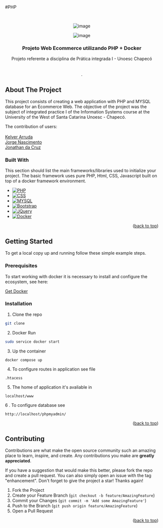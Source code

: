 #PHP
 
<a name="readme-top"></a>
 

<!-- PROJECT LOGO -->
<br />
<div align="center">

   ![image](https://user-images.githubusercontent.com/26522664/205522987-1fefb045-8712-4da9-a1b6-773554aea582.png)
   
   ![image](https://user-images.githubusercontent.com/26522664/205523463-820aabb8-edf2-41e2-a57b-fefeb0999dfc.png)

 
  <h3 align="center">Projeto Web Ecommerce utilizando PHP +  Docker</h3>

  <p align="center">
    Projeto referente a disciplina de  Prática integrada I - Unoesc Chapecó 
    <br />
    <br />
    <br />
    .
  </p>
</div>



 

<!-- ABOUT THE PROJECT -->
## About The Project

 
This project consists of creating a web application with PHP and MYSQL database for an Ecommerce Web. The objective of the project was the subject of integrated practice I of the Information Systems course at the University of the West of Santa Catarina Unoesc - Chapecó. 



The contribution of users:  <br /><br />
[Kelver Arruda](https://github.com/kelverarruda)
</br>
[Jorge Nascimento](https://github.com/jorgensc)
</br>
[Jonathan da Cruz](https://github.com/jonathandacruz)



### Built With

This section should list the main frameworks/libraries used to initialize your project. The basic framework uses pure PHP, Html, CSS, Javascript built on top of a docker framework environment.

* [![PHP][PHP-IMG]][PHP-IMG]
* [![CSS][CSS-IMG]][CSS-IMG]
* [![MYSQL][MYSQL-IMG]][MYSQL-IMG]
* [![Bootstrap][Bootstrap.com]][Bootstrap-url]
* [![JQuery][JQuery.com]][JQuery-url]
* [![Docker][Docker.com]][Docker.com]

[PHP-IMG]: https://img.shields.io/badge/php-%23777BB4.svg?style=for-the-badge&logo=php&logoColor=white
[CSS-IMG]:https://img.shields.io/badge/css3-%231572B6.svg?style=for-the-badge&logo=css3&logoColor=white
[MYSQL-IMG]:https://img.shields.io/badge/mysql-%2300f.svg?style=for-the-badge&logo=mysql&logoColor=white



<p align="right">(<a href="#readme-top">back to top</a>)</p>



<!-- GETTING STARTED -->
## Getting Started

To get a local copy up and running follow these simple example steps.

### Prerequisites


To start working with docker it is necessary to install and configure the ecosystem, see here:

[Get Docker](https://docs.docker.com/get-docker/)
 

### Installation

 
1. Clone the repo

```sh
git clone 
```
2. Docker Run

```sh
sudo service docker start
```
3. Up the container 
```docker
docker compose up
```
4. To configure routes in application see file  </br>

```sh
.htacess
```

5. The home of application it's avaliable in 
```
localhost/www
```

6 . To configure database see 
```
http://localhost/phpmyadmin/
```
<p align="right">(<a href="#readme-top">back to top</a>)</p>




<!-- CONTRIBUTING -->
## Contributing

Contributions are what make the open source community such an amazing place to learn, inspire, and create. Any contributions you make are **greatly appreciated**.

If you have a suggestion that would make this better, please fork the repo and create a pull request. You can also simply open an issue with the tag "enhancement".
Don't forget to give the project a star! Thanks again!

1. Fork the Project
2. Create your Feature Branch (`git checkout -b feature/AmazingFeature`)
3. Commit your Changes (`git commit -m 'Add some AmazingFeature'`)
4. Push to the Branch (`git push origin feature/AmazingFeature`)
5. Open a Pull Request

<p align="right">(<a href="#readme-top">back to top</a>)</p>


<!-- MARKDOWN LINKS & IMAGES -->
<!-- https://www.markdownguide.org/basic-syntax/#reference-style-links -->
[contributors-shield]: https://img.shields.io/github/contributors/othneildrew/Best-README-Template.svg?style=for-the-badge
[forks-shield]: https://img.shields.io/github/forks/othneildrew/Best-README-Template.svg?style=for-the-badge

[Next.js]: https://img.shields.io/badge/next.js-000000?style=for-the-badge&logo=nextdotjs&logoColor=white
[Next-url]: https://nextjs.org/
[React.js]: https://img.shields.io/badge/React-20232A?style=for-the-badge&logo=react&logoColor=61DAFB
[React-url]: https://reactjs.org/
[Vue.js]: https://img.shields.io/badge/Vue.js-35495E?style=for-the-badge&logo=vuedotjs&logoColor=4FC08D
[Vue-url]: https://vuejs.org/
[Angular.io]: https://img.shields.io/badge/Angular-DD0031?style=for-the-badge&logo=angular&logoColor=white
[Angular-url]: https://angular.io/
[Svelte.dev]: https://img.shields.io/badge/Svelte-4A4A55?style=for-the-badge&logo=svelte&logoColor=FF3E00
[Svelte-url]: https://svelte.dev/
[Laravel.com]: https://img.shields.io/badge/Laravel-FF2D20?style=for-the-badge&logo=laravel&logoColor=white
[Laravel-url]: https://laravel.com
[Bootstrap.com]: https://img.shields.io/badge/Bootstrap-563D7C?style=for-the-badge&logo=bootstrap&logoColor=white
[Bootstrap-url]: https://getbootstrap.com
[JQuery.com]: https://img.shields.io/badge/jQuery-0769AD?style=for-the-badge&logo=jquery&logoColor=white
[JQuery-url]: https://jquery.com 
[Docker.com]: https://img.shields.io/badge/docker-%230db7ed.svg?style=for-the-badge&logo=docker&logoColor=white
[PHP-IMG]: https://img.shields.io/badge/php-%23777BB4.svg?style=for-the-badge&logo=php&logoColor=white
[CSS-IMG]:https://img.shields.io/badge/css3-%231572B6.svg?style=for-the-badge&logo=css3&logoColor=white
[MYSQL-IMG]:https://img.shields.io/badge/mysql-%2300f.svg?style=for-the-badge&logo=mysql&logoColor=white

 
